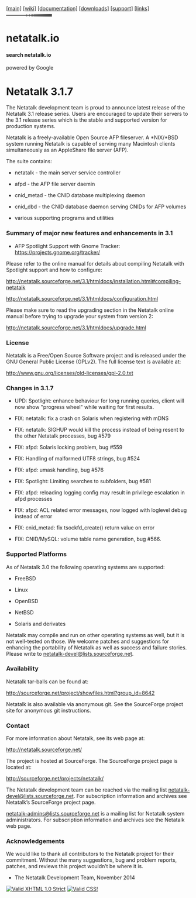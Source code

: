 <div id="header">

<div id="logo">

</div>

<div id="menlinks">

[\[main\]](/ "Return to Netatalk home")
[\[wiki\]](/docs "Netatalk Wiki")
[\[documentation\]](/documentation.html "Netatalk Manual")
[\[downloads\]](/download.html "Download Netatalk")
[\[support\]](/support.html "Support")
[\[links\]](/links.html "Netatalk related links")
<img src="/gfx/end.gif" width="125" height="7" />

</div>

</div>

<div id="header-print">

# netatalk.io

</div>

<div class="search">

#### search netatalk.io

<span class="italic">powered by Google</span>

</div>

<div id="content">

# Netatalk 3.1.7

<div id="body">

<div class="paragraph">

The Netatalk development team is proud to announce latest release of the
Netatalk 3.1 release series. Users are encouraged to update their
servers to the 3.1 release series which is the stable and supported
version for production systems.

</div>

<div class="paragraph">

Netatalk is a freely-available Open Source AFP fileserver. A \*NIX/\*BSD
system running Netatalk is capable of serving many Macintosh clients
simultaneously as an AppleShare file server (AFP).

</div>

<div class="paragraph">

The suite contains:

</div>

<div class="ulist">

- netatalk - the main server service controller

- afpd - the AFP file server daemin

- cnid_metad - the CNID database multiplexing daemon

- cnid_dbd - the CNID database daemon serving CNIDs for AFP volumes

- various supporting programs and utilities

</div>

</div>

### Summary of major new features and enhancements in 3.1

<div class="ulist">

- AFP Spotlight Support with Gnome Tracker:
  <https://projects.gnome.org/tracker/>

</div>

<div class="paragraph">

Please refer to the online manual for details about compiling Netatalk
with Spotlight support and how to configure:

</div>

<div class="paragraph">

<http://netatalk.sourceforge.net/3.1/htmldocs/installation.html#compiling-netatalk>

</div>

<div class="paragraph">

<http://netatalk.sourceforge.net/3.1/htmldocs/configuration.html>

</div>

<div class="paragraph">

Please make sure to read the upgrading section in the Netatalk online
manual before trying to upgrade your system from version 2:

</div>

<div class="paragraph">

<http://netatalk.sourceforge.net/3.1/htmldocs/upgrade.html>

</div>

### License

<div class="paragraph">

Netatalk is a Free/Open Source Software project and is released under
the GNU General Public License (GPLv2). The full license text is
available at:

</div>

<div class="paragraph">

<http://www.gnu.org/licenses/old-licenses/gpl-2.0.txt>

</div>

### Changes in 3.1.7

<div class="ulist">

- UPD: Spotlight: enhance behaviour for long running queries, client
  will now show "progress wheel" while waiting for first results.

- FIX: netatalk: fix a crash on Solaris when registering with mDNS

- FIX: netatalk: SIGHUP would kill the process instead of being resent
  to the other Netatalk processes, bug \#579

- FIX: afpd: Solaris locking problem, bug \#559

- FIX: Handling of malformed UTF8 strings, bug \#524

- FIX: afpd: umask handling, bug \#576

- FIX: Spotlight: Limiting searches to subfolders, bug \#581

- FIX: afpd: reloading logging config may result in privilege escalation
  in afpd processes

- FIX: afpd: ACL related error messages, now logged with loglevel debug
  instead of error

- FIX: cnid_metad: fix tsockfd_create() return value on error

- FIX: CNID/MySQL: volume table name generation, bug \#566.

</div>

### Supported Platforms

<div class="paragraph">

As of Netatalk 3.0 the following operating systems are supported:

</div>

<div class="ulist">

- FreeBSD

- Linux

- OpenBSD

- NetBSD

- Solaris and derivates

</div>

<div class="paragraph">

Netatalk may compile and run on other operating systems as well, but it
is not well-tested on those. We welcome patches and suggestions for
enhancing the portability of Netatalk as well as success and failure
stories. Please write to <netatalk-devel@lists.sourceforge.net>.

</div>

### Availability

<div class="paragraph">

Netatalk tar-balls can be found at:

</div>

<div class="paragraph">

<http://sourceforge.net/project/showfiles.html?group_id=8642>

</div>

<div class="paragraph">

Netatalk is also available via anonymous git. See the SourceForge
project site for anonymous git instructions.

</div>

### Contact

<div class="paragraph">

For more information about Netatalk, see its web page at:

</div>

<div class="paragraph">

<http://netatalk.sourceforge.net/>

</div>

<div class="paragraph">

The project is hosted at SourceForge. The SourceForge project page is
located at:

</div>

<div class="paragraph">

<http://sourceforge.net/projects/netatalk/>

</div>

<div class="paragraph">

The Netatalk development team can be reached via the mailing list
<netatalk-devel@lists.sourceforge.net>. For subscription information and
archives see Netatalk’s SourceForge project page.

</div>

<div class="paragraph">

<netatalk-admins@lists.sourceforge.net> is a mailing list for Netatalk
system administrators. For subscription information and archives see the
Netatalk web page.

</div>

### Acknowledgements

<div class="paragraph">

We would like to thank all contributors to the Netatalk project for
their commitment. Without the many suggestions, bug and problem reports,
patches, and reviews this project wouldn’t be where it is.

</div>

<div class="ulist">

- The Netatalk Development Team, November 2014

</div>

</div>

<div class="footer">

[<img src="https://www.w3.org/Icons/valid-xhtml10" width="88" height="31"
alt="Valid XHTML 1.0 Strict" />](https://validator.w3.org/check?uri=referer)
[<img src="https://jigsaw.w3.org/css-validator/images/vcss"
style="border:0;width:88px;height:31px" alt="Valid CSS!" />](https://jigsaw.w3.org/css-validator/check?uri=referer)

</div>
